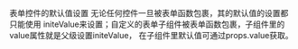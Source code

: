 
表单控件的默认值设置
无论任何控件一旦被表单函数包裹，其的默认值的设置都只能使用 initeValue来设置；自定义的表单子组件被表单函数包裹，子组件里的value属性就是父级设置initeValue，
在子组件里默认值可通过props.value获取。
